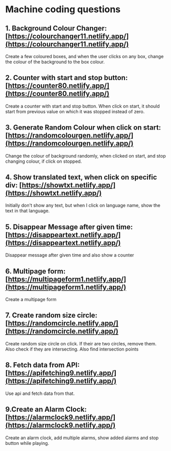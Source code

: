 # Machine coding questions

## 1. Background Colour Changer: [https://colourchanger11.netlify.app/](https://colourchanger11.netlify.app/)

Create a few coloured boxes, and when the user clicks on any box, change the colour of the background to the box colour.

## 2. Counter with start and stop button: [https://counter80.netlify.app/](https://counter80.netlify.app/)

Create a counter with start and stop button. When click on start, it should start from previous value on which it was stopped instead of zero.

## 3. Generate Random Colour when click on start: [https://randomcolourgen.netlify.app/](https://randomcolourgen.netlify.app/)

Change the colour of background randomly, when clicked on start, and stop changing colour, if click on stopped.

## 4. Show translated text, when click on specific div: [https://showtxt.netlify.app/](https://showtxt.netlify.app/)

Initially don't show any text, but when I click on language name, show the text in that language.

## 5. Disappear Message after given time: [https://disappeartext.netlify.app/](https://disappeartext.netlify.app/)

Disappear message after given time and also show a counter

## 6. Multipage form: [https://multipageform1.netlify.app/](https://multipageform1.netlify.app/)

Create a multipage form

## 7. Create random size circle: [https://randomcircle.netlify.app/](https://randomcircle.netlify.app/)

Create random size circle on click. If their are two circles, remove them. Also check if they are intersecting. Also find intersection points

## 8. Fetch data from API: [https://apifetching9.netlify.app/](https://apifetching9.netlify.app/)

Use api and fetch data from that.

## 9.Create an Alarm Clock: [https://alarmclock9.netlify.app/](https://alarmclock9.netlify.app/)

Create an alarm clock, add multiple alarms, show added alarms and stop button while playing.
